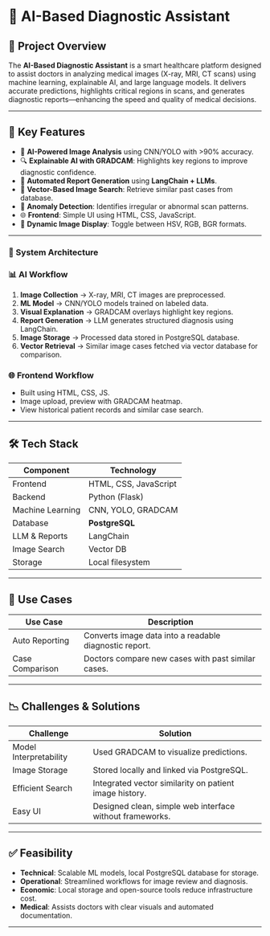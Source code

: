 # 🧠 AI-Based Diagnostic Assistant


## 🚀 Project Overview

The **AI-Based Diagnostic Assistant** is a smart healthcare platform designed to assist doctors in analyzing medical images (X-ray, MRI, CT scans) using machine learning, explainable AI, and large language models. It delivers accurate predictions, highlights critical regions in scans, and generates diagnostic reports—enhancing the speed and quality of medical decisions.

---

## 🧩 Key Features

- 🧠 **AI-Powered Image Analysis** using CNN/YOLO with >90% accuracy.
- 🔍 **Explainable AI with GRADCAM**: Highlights key regions to improve diagnostic confidence.
- 🧾 **Automated Report Generation** using **LangChain + LLMs**.
- 🧬 **Vector-Based Image Search**: Retrieve similar past cases from database.
- 🧯 **Anomaly Detection**: Identifies irregular or abnormal scan patterns.
- 🌐 **Frontend**: Simple UI using HTML, CSS, JavaScript.
- 🌈 **Dynamic Image Display**: Toggle between HSV, RGB, BGR formats.

---

### 🔄 System Architecture

### 📊 AI Workflow
1. **Image Collection** → X-ray, MRI, CT images are preprocessed.
2. **ML Model** → CNN/YOLO models trained on labeled data.
3. **Visual Explanation** → GRADCAM overlays highlight key regions.
4. **Report Generation** → LLM generates structured diagnosis using LangChain.
5. **Image Storage** → Processed data stored in PostgreSQL database.
6. **Vector Retrieval** → Similar image cases fetched via vector database for comparison.

### 🌐 Frontend Workflow
- Built using HTML, CSS, JS.
- Image upload, preview with GRADCAM heatmap.
- View historical patient records and similar case search.

---

## 🛠️ Tech Stack

| Component | Technology |
|----------|------------|
| Frontend | HTML, CSS, JavaScript |
| Backend | Python (Flask) |
| Machine Learning | CNN, YOLO, GRADCAM |
| Database | **PostgreSQL** |
| LLM & Reports | LangChain |
| Image Search | Vector DB  |
| Storage | Local filesystem |

---

## 🧪 Use Cases

| Use Case | Description |
|----------|-------------|
| Auto Reporting | Converts image data into a readable diagnostic report. |
| Case Comparison | Doctors compare new cases with past similar cases. |


---

## 📉 Challenges & Solutions

| Challenge | Solution |
|----------|----------|
| Model Interpretability | Used GRADCAM to visualize predictions. |
| Image Storage | Stored locally and linked via PostgreSQL. |
| Efficient Search | Integrated vector similarity on patient image history. |
| Easy UI | Designed clean, simple web interface without frameworks. |

---

## ✅ Feasibility

- **Technical**: Scalable ML models, local PostgreSQL database for storage.
- **Operational**: Streamlined workflows for image review and diagnosis.
- **Economic**: Local storage and open-source tools reduce infrastructure cost.
- **Medical**: Assists doctors with clear visuals and automated documentation.

---
